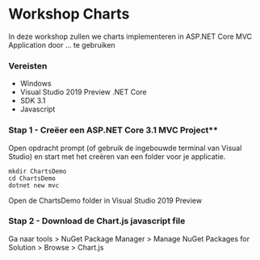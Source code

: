 # Workshop Charts
In deze workshop zullen we charts implementeren in ASP.NET Core MVC Application door ... te gebruiken

### Vereisten

 - Windows 
 - Visual Studio 2019 Preview .NET Core
 - SDK 3.1
 - Javascript

### Stap 1 - Creëer een ASP.NET Core 3.1 MVC Project**

Open opdracht prompt (of gebruik de ingebouwde terminal van Visual Studio) en start met het creëren van een folder voor je applicatie.

    mkdir ChartsDemo
    cd ChartsDemo
    dotnet new mvc

Open de ChartsDemo folder in Visual Studio 2019 Preview

### Stap 2 - Download de Chart.js javascript file
Ga naar tools > NuGet Package Manager > Manage NuGet Packages for Solution > Browse > Chart.js 

